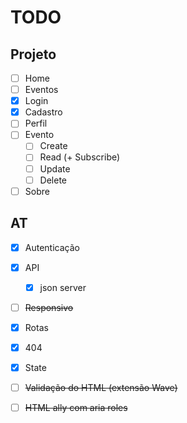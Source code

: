 # TODO

## Projeto
- [ ] Home
- [ ] Eventos
- [x] Login
- [x] Cadastro
- [ ] Perfil
- [ ] Evento
  - [ ] Create
  - [ ] Read (+ Subscribe)
  - [ ] Update
  - [ ] Delete
- [ ] Sobre

## AT
- [x] Autenticação
- [x] API
  - [x] json server
- [ ] ~~Responsivo~~
- [x] Rotas
- [x] 404
- [x] State
- [ ] ~~Validação do HTML (extensão Wave)~~
- [ ] ~~HTML ally com aria roles~~

